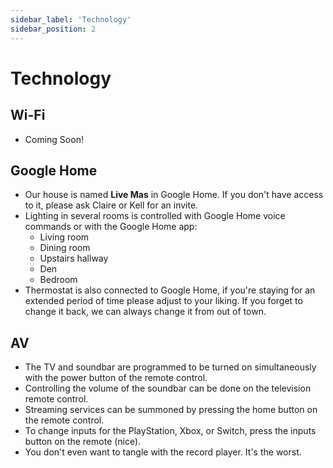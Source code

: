 ```yaml
---
sidebar_label: 'Technology'
sidebar_position: 2
---
```


# Technology

## Wi-Fi 
- Coming Soon!

## Google Home
- Our house is named **Live Mas** in Google Home. If you don't have access to it, please ask Claire or Kell for an invite.
- Lighting in several rooms is controlled with Google Home voice commands or with the Google Home app:
    - Living room
    - Dining room
    - Upstairs hallway
    - Den
    - Bedroom
- Thermostat is also connected to Google Home, if you're staying for an extended period of time please adjust to your liking. If you forget to change it back, we can always change it from out of town.

## AV
- The TV and soundbar are programmed to be turned on simultaneously with the power button of the remote control.
- Controlling the volume of the soundbar can be done on the television remote control.
- Streaming services can be summoned by pressing the home button on the remote control.
- To change inputs for the PlayStation, Xbox, or Switch, press the inputs button on the remote (nice).
- You don't even want to tangle with the record player. It's the worst.